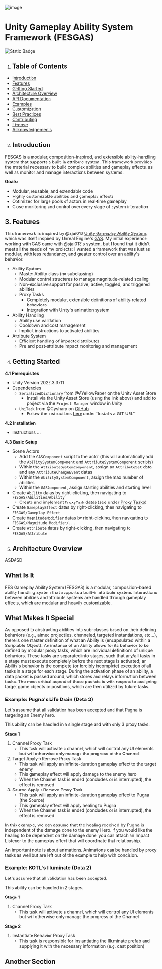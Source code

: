 ![image](https://github.com/user-attachments/assets/ea55e71b-cb68-4995-9ef4-fb8e9da299ea)

# Unity Gameplay Ability System Framework (FESGAS)
![Static Badge](https://img.shields.io/badge/UnityVersion-2022.3.37f1-brightgreen)

1. ## Table of Contents
- [Introduction](##introduction)
- [Features](#features)
- [Getting Started](#getting-started)
- [Architecture Overview](#architecture-overview)
- [API Documentation](#api-documentation)
- [Examples](#examples)
- [Customization](#customization)
- [Best Practices](#best-practices)
- [Contributing](#contributing)
- [License](#license)
- [Acknowledgements](#acknoledgements)

2. ## Introduction
FESGAS is a modular, composition-inspired, and extensible ability-handling system that supports a built-in attribute system. This framework provides the material necessary to build complex abilities and gameplay effects, as well as monitor and manage interactions between systems.

**Goals:**
- Modular, reusable, and extendable code
- Highly customizable abilities and gameplay effects
- Optimized for large pools of actors in real-time gameplay
- Close monitoring and control over every stage of system interaction

## 3. Features
This framework is inspired by @sjai013 [Unity Gameplay Ability System](https://github.com/sjai013/unity-gameplay-ability-system), which was itself inspired by Unreal Engine's [GAS](https://dev.epicgames.com/documentation/en-us/unreal-engine/gameplay-ability-system-for-unreal-engine). My initial experience working with GAS came with @sjai013's system, but I found that it didn't meet all the needs of my projects; I wanted a framework that was just as modular, with less redundancy, and greater control over an ability's behavior.

- Ability System
    - Master Ability class (no subclassing)
    - Modular control structures to manage magnitude-related scaling
    - Non-exclusive support for passive, active, toggled, and triggered abilities
    - Proxy Tasks
        - Completely modular, extensible definitions of ability-related behaviors
        - Integration with Unity's animation system
- Ability Handling
    - Ability use validation
    - Cooldown and cost management
    - Implicit instructions to activated abilities
- Attribute System
    - Efficient handling of impacted attributes
    - Pre and post-attribute impact monitoring and management

4. ## Getting Started

**4.1 Prerequisites**

- Unity Version 2022.3.37f1
- Dependencies
    - `SerializedDictionary` from [@AYellowPaper]() on the [Unity Asset Store](https://assetstore.unity.com/packages/tools/utilities/serialized-dictionary-243052)
        - Install via the Unity Asset Store (using the link above) and add to project via the `Project Manager` window in Unity
    - `UniTask` from @Cysharp on [GitHub](https://github.com/Cysharp/UniTask)
        - Follow the instructions [here](https://github.com/Cysharp/UniTask?tab=readme-ov-file#upm-package) under "Instal via GIT URL"
     
**4.2 Installation**
- Instructions ...

**4.3 Basic Setup**
- Scene Actors
    - Add the `GASComponent` script to the actor (this will automatically add the `AbilitySystemComponent` and `AttributeSystemComponent` scripts)
    - Within the `AttributeSystemComponent`, assign an `AttributeSet` data and any `AttributeChangeEvent` datas
    - Within the `AbilitySystemComponent`, assign the max number of abilities
    - Within the `GASComponent`, assign starting abilities and starting level
- Create `Ability` datas by right-clicking, then navigating to `FESGAS/Abilities/Ability`
    - Create and implement `ProxyTask` datas (see under [Proxy Tasks](#proxy-tasks))
- Create `GameplayEffect` datas by right-clicking, then navigating to `FESGAS/Gameplay Effect`
- Create `MagnitudeModifier` datas by right-clicking, then navigating to `FESGAS/Magnitude Modifier/...`
- Create `Attribute` datas by right-clicking, then navigating to `FESGAS/Attribute`

5. ## Architecture Overview
ASDASD

## What Is It
FES Gameplay Ability System (FESGAS) is a modular, composition-based ability handling system that supports a built-in attribute system. Interactions between abilities and attribute systems are handled through gameplay effects, which are modular and heavily customizable. 

## What Makes It Special
As opposed to abstracting abilities into sub-classes based on their defining behaviors (e.g., aimed projectiles, channeled, targeted instantiations, etc...), there is one master definition of what an Ability is (encapsulated within a Scriptable Object). An instance of an Ability allows for its behavior to be defined by modular proxy tasks, which are individual definitions of unique behaviors. These tasks are separated into stages, such that any/all tasks in a stage must execute completely before the next stage is activated; an Ability's behavior is the complete (or forcibly incomplete) execution of all tasks in a stage for each stage. During the activation phase of an ability, a data packet is passed around, which stores and relays information between tasks. The most critical aspect of these packets is with respect to assigning target game objects or positions, which are then utilized by future tasks.

### Example: Pugna's Life Drain (Dota 2)
Let's assume that all validation has been accepted and that Pugna is targeting an Enemy hero. 

This ability can be handled in a single stage and with only 3 proxy tasks.

**Stage 1**
1. Channel Proxy Task
    -  This task will activate a channel, which will control any UI elements but will otherwise only manage the progress of the Channel
2. Target Apply->Remove Proxy Task
    - This task will apply an infinite-duration gameplay effect to the target enemy
    - This gameplay effect will apply damage to the enemy hero
    - When the Channel task is ended (concludes or is interrupted), the effect is removed
3. Source Apply->Remove Proxy Task
    - This task will apply an infinite-duration gameplay effect to Pugna (the Source)
    - This gameplay effect will apply healing to Pugna
    - When the Channel task is ended (concludes or is interrupted), the effect is removed

In this example, we can assume that the healing received by Pugna is independent of the damage done to the enemy Hero. If you would like the healing to be dependent on the damage done, you can attach an Impact Listener to the gameplay effect that will coordinate that relationship.

An important note is about animations. Animations can be handled by proxy tasks as well but are left out of the example to help with concision.

### Example: KOTL's Illuminate (Dota 2)
Let's assume that all validation has been accepted.

This ability can be handled in 2 stages.

**Stage 1**
1. Channel Proxy Task
    - This task will activate a channel, which will control any UI elements but will otherwise only manage the progress of the Channel

**Stage 2**
1. Instantiate Behavior Proxy Task
    - This task is responsible for instantiating the Illuminate prefab and supplying it with the necessary information (e.g. cast position)

## Another Section
